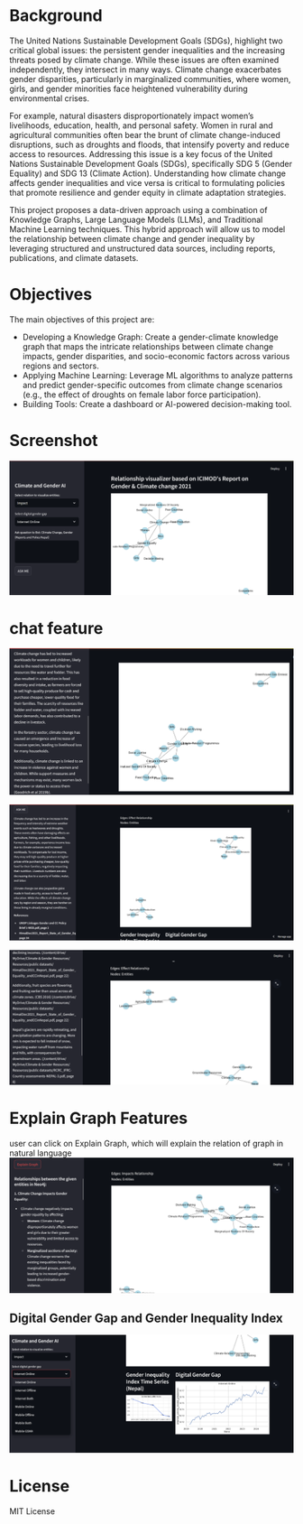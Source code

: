 # Background
The United Nations Sustainable Development Goals (SDGs), highlight two critical global issues: the persistent gender inequalities and the increasing threats posed by climate change. While these issues are often examined independently, they intersect in many ways. Climate change exacerbates gender disparities, particularly in marginalized communities, where women, girls, and gender minorities face heightened vulnerability during environmental crises.

For example, natural disasters disproportionately impact women’s livelihoods, education, health, and personal safety. Women in rural and agricultural communities often bear the brunt of climate change-induced disruptions, such as droughts and floods, that intensify poverty and reduce access to resources.
Addressing this issue is a key focus of the United Nations Sustainable Development Goals (SDGs), specifically SDG 5 (Gender Equality) and SDG 13 (Climate Action). Understanding how climate change affects gender inequalities and vice versa is critical to formulating policies that promote resilience and gender equity in climate adaptation strategies.

This project proposes a data-driven approach using a combination of Knowledge Graphs, Large Language Models (LLMs), and Traditional Machine Learning techniques. This hybrid approach will allow us to model the relationship between climate change and gender inequality by leveraging structured and unstructured data sources, including reports, publications, and climate datasets.

# Objectives
The main objectives of this project are:
- Developing a Knowledge Graph: Create a gender-climate knowledge graph that maps the intricate relationships between climate change impacts, gender disparities, and socio-economic factors across various regions and sectors.
- Applying Machine Learning: Leverage ML algorithms to analyze patterns and predict gender-specific outcomes from climate change scenarios (e.g., the effect of droughts on female labor force participation).
- Building Tools: Create a dashboard or AI-powered decision-making tool.

# Screenshot
![alt text](image.png)

# chat feature
![alt text](image-1.png)

![alt text](image-2.png)

![alt text](image-4.png)

# Explain Graph Features
user can click on Explain Graph, which will explain the relation of graph in natural language
![alt text](image-5.png)


## Digital Gender Gap and Gender Inequality Index
![alt text](image-3.png)



# License
MIT License


